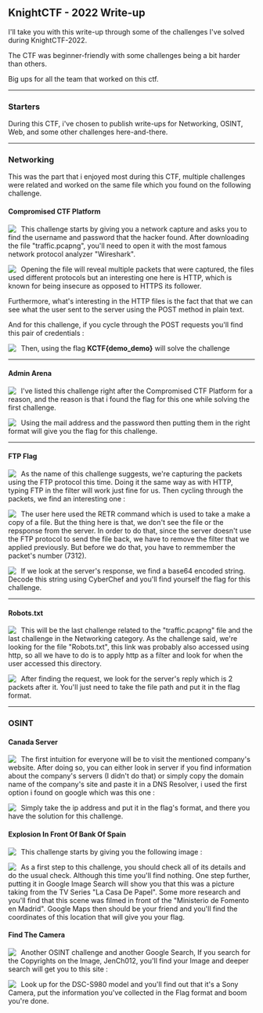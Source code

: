 ## KnightCTF - 2022 Write-up

I'll take you with this write-up through some of the challenges I've solved during KnightCTF-2022. 

The CTF was beginner-friendly with some challenges being a bit harder than others.

Big ups for all the team that worked on this ctf.

---

### Starters 

During this CTF, i've chosen to publish write-ups for Networking, OSINT, Web, and some other challenges here-and-there.

---

### Networking
This was the part that i enjoyed most during this CTF, multiple challenges were related and worked on the same file which you found on the following challenge.

#### Compromised CTF Platform

<img src = "2022-01-21-KnightCTF-2022-write-up/Compromised CTF Platform.png" style="float: left; margin-right: 10px;">

This challenge starts by giving you a network capture and asks you to find the username and password that the hacker found. 
After downloading the file "traffic.pcapng", you'll need to open it with the most famous network protocol analyzer "Wireshark".

<img src = "2022-01-21-KnightCTF-2022-write-up/Compromised CTF Platform1.png" style="float: left; margin-right: 10px;">

Opening the file will reveal multiple packets that were captured, the files used different protocols but an interesting one here is HTTP, which is known for being insecure as opposed to HTTPS its follower.

Furthermore, what's interesting in the HTTP files is the fact that that we can see what the user sent to the server using the POST method in plain text. 

And for this challenge, if you cycle through the POST requests you'll find this pair of credentials : 

<img src = "2022-01-21-KnightCTF-2022-write-up/Compromised CTF Platform2.png" style="float: left; margin-right: 10px;">

Then, using the flag <b>KCTF{demo_demo}</b> will solve the challenge

---

#### Admin Arena 

<img src = "2022-01-21-KnightCTF-2022-write-up/Admin Arena.png" style="float: left; margin-right: 10px;">

I've listed this challenge right after the Compromised CTF Platform for a reason, and the reason is that i found the flag for this one while solving the first challenge. 

<img src = "2022-01-21-KnightCTF-2022-write-up/Admin Arena1.png" style="float: left; margin-right: 10px;">

Using the mail address and the password then putting them in the right format will give you the flag for this challenge.

---

#### FTP Flag

<img src = "2022-01-21-KnightCTF-2022-write-up/FTP Flag.png" style="float: left; margin-right: 10px;">

As the name of this challenge suggests, we're capturing the packets using the FTP protocol this time.
Doing it the same way as with HTTP, typing FTP in the filter will work just fine for us.
Then cycling through the packets, we find an interesting one : 

<img src = "2022-01-21-KnightCTF-2022-write-up/FTP Flag1.png" style="float: left; margin-right: 10px;">

The user here used the RETR command which is used to take a make a copy of a file. But the thing here is that, we don't see the file or the repsponse from the server. In order to do that, since the server doesn't use the FTP protocol to send the file back, we have to remove the filter that we applied previously. But before we do that, you have to remmember the packet's number (7312).

<img src = "2022-01-21-KnightCTF-2022-write-up/FTP Flag2.png" style="float: left; margin-right: 10px;">

If we look at the server's response, we find a base64 encoded string. Decode this string using CyberChef and you'll find yourself the flag for this challenge.

---

#### Robots.txt

<img src = "2022-01-21-KnightCTF-2022-write-up/Robots.txt.png" style="float: left; margin-right: 10px;">

This will be the last challenge related to the "traffic.pcapng" file and the last challenge in the Networking category.
As the challenge said, we're looking for the file "Robots.txt", this link was probably also accessed using http, so all we have to do is to apply http as a filter and look for when the user accessed this directory.

<img src = "2022-01-21-KnightCTF-2022-write-up/Robots.txt1.png" style="float: left; margin-right: 10px;">

After finding the request, we look for the server's reply which is 2 packets after it. You'll just need to take the file path and put it in the flag format.

---

### OSINT

#### Canada Server 

<img src = "2022-01-21-KnightCTF-2022-write-up/Canada Server.png" style="float: left; margin-right: 10px;">

The first intuition for everyone will be to visit the mentioned company's website. After doing so, you can either look in server if you find information about the company's servers (I didn't do that) or simply copy the domain name of the company's site and paste it in a DNS Resolver, i used the first option i found on google which was this one : 

<img src = "2022-01-21-KnightCTF-2022-write-up/Canada Server1.png" style="float: left; margin-right: 10px;">

Simply take the ip address and put it in the flag's format, and there you have the solution for this challenge.

#### Explosion In Front Of Bank Of Spain

<img src = "2022-01-21-KnightCTF-2022-write-up/Explosion In Front Of Bank Of Spain.png" style="float: left; margin-right: 10px;">

This challenge starts by giving you the following image : 

<img src = "2022-01-21-KnightCTF-2022-write-up/Explosion_In_Front_Of_Bank_Of_Spain.png" style="float: left; margin-right: 10px;">

As a first step to this challenge, you should check all of its details and do the usual check. Although this time you'll find nothing. One step further, putting it in Google Image Search will show you that this was a picture taking from the TV Series "La Casa De Papel". Some more research and you'll find that this scene was filmed in front of the "Ministerio de Fomento en Madrid". Google Maps then should be your friend and you'll find the coordinates of this location that will give you your flag.

#### Find The Camera

<img src = "2022-01-21-KnightCTF-2022-write-up/Find The Camera.png" style="float: left; margin-right: 10px;">

Another OSINT challenge and another Google Search, If you search for the Copyrights on the Image, JenCh012, you'll find your Image and deeper search will get you to this site : 

<img src = "2022-01-21-KnightCTF-2022-write-up/Find The Camera1.png" style="float: left; margin-right: 10px;">

Look up for the DSC-S980 model and you'll find out that it's a Sony Camera, put the information you've collected in the Flag format and boom you're done.